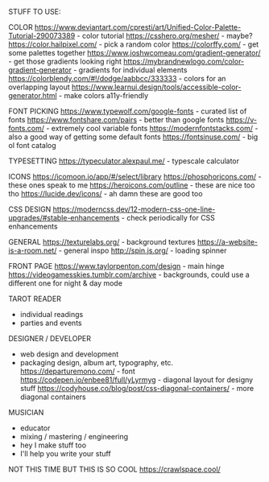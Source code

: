 STUFF TO USE:

COLOR
https://www.deviantart.com/cpresti/art/Unified-Color-Palette-Tutorial-290073389 - color tutorial
https://csshero.org/mesher/ - maybe?
https://color.hailpixel.com/ - pick a random color
https://colorffy.com/ - get some palettes together
https://www.joshwcomeau.com/gradient-generator/ - get those gradients looking right
https://mybrandnewlogo.com/color-gradient-generator - gradients for individual elements
https://colorblendy.com/#!/dodge/aabbcc/333333 - colors for an overlapping layout
https://www.learnui.design/tools/accessible-color-generator.html - make colors a11y-friendly

FONT PICKING
https://www.typewolf.com/google-fonts - curated list of fonts
https://www.fontshare.com/pairs - better than google fonts
https://v-fonts.com/ - extremely cool variable fonts
https://modernfontstacks.com/ - also a good way of getting some default fonts
https://fontsinuse.com/ - big ol font catalog

TYPESETTING
https://typeculator.alexpaul.me/ - typescale calculator

ICONS
https://icomoon.io/app/#/select/library
https://phosphoricons.com/ - these ones speak to me
https://heroicons.com/outline - these are nice too tho
https://lucide.dev/icons/ - ah damn these are good too

CSS DESIGN
https://moderncss.dev/12-modern-css-one-line-upgrades/#stable-enhancements - check periodically for CSS enhancements

GENERAL
https://texturelabs.org/ - background textures
https://a-website-is-a-room.net/ - general inspo
http://spin.js.org/ - loading spinner


FRONT PAGE
https://www.taylorpenton.com/design - main hinge
https://videogamesskies.tumblr.com/archive - backgrounds, could use a different one for night & day mode


TAROT READER
- individual readings
- parties and events


DESIGNER / DEVELOPER
- web design and development
- packaging design, album art, typography, etc.
https://departuremono.com/ - font
https://codepen.io/enbee81/full/yLyrmyg - diagonal layout for designy stuff
https://codyhouse.co/blog/post/css-diagonal-containers/ - more diagonal containers


MUSICIAN
- educator
- mixing / mastering / engineering
- hey I make stuff too
- I'll help you write your stuff


NOT THIS TIME BUT THIS IS SO COOL
https://crawlspace.cool/